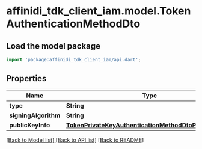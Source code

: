 # affinidi_tdk_client_iam.model.TokenAuthenticationMethodDto

## Load the model package

```dart
import 'package:affinidi_tdk_client_iam/api.dart';
```

## Properties

| Name                 | Type                                                                                                              | Description | Notes |
| -------------------- | ----------------------------------------------------------------------------------------------------------------- | ----------- | ----- |
| **type**             | **String**                                                                                                        |             |
| **signingAlgorithm** | **String**                                                                                                        |             |
| **publicKeyInfo**    | [**TokenPrivateKeyAuthenticationMethodDtoPublicKeyInfo**](TokenPrivateKeyAuthenticationMethodDtoPublicKeyInfo.md) |             |

[[Back to Model list]](../README.md#documentation-for-models) [[Back to API list]](../README.md#documentation-for-api-endpoints) [[Back to README]](../README.md)
